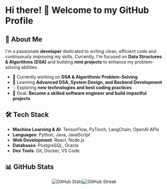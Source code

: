 # Hi there! 👋 Welcome to my GitHub Profile

## 🚀 About Me
I'm a passionate **developer** dedicated to writing clean, efficient code and continuously improving my skills. Currently, I'm focused on **Data Structures & Algorithms (DSA)** and building **mini projects** to enhance my problem-solving abilities.

- 🔭 Currently working on **DSA & Algorithmic Problem-Solving**
- 🌱 Learning **Advanced DSA, System Design, and Backend Development**
- 💡 Exploring **new technologies and best coding practices**
- 🎯 Goal: **Become a skilled software engineer and build impactful projects**

## 🛠️ Tech Stack
- **Machine Learning & AI**: TensorFlow, PyTorch, LangChain, OpenAI APIs
- **Languages**: Python, Java, JavaScript
- **Web Development**: React, Node.js
- **Databases**: PostgreSQL, Oracle
- **Dev Tools**: Git, Docker, VS Code

## 📊 GitHub Stats
<div style="display: flex; justify-content: center;">
  <img src="https://github-readme-stats.vercel.app/api?username=saither0204&show_icons=true&theme=tokyonight" alt="GitHub Stats"/>
  <img src="https://github-readme-streak-stats.herokuapp.com/?user=saither0204&theme=tokyonight" alt="GitHub Streak"/>
</div>

